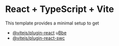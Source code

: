 # React + TypeScript + Vite
This template provides a minimal setup to get
- [@vitejs/plugin-react](https://github.com/vitejs/vite-plugin-react/blob/main/packagesplugin-react/EM.d) u[Bbe](htps:/babeljs.o) 
- [@vitejs/plugin-react-swc](https://github.com/vitejs/vite-plugin-react-swc) 

